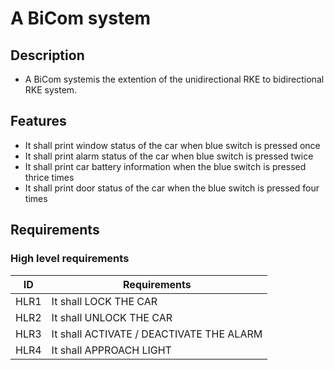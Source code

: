 # A BiCom system 

## Description
* A BiCom systemis the extention of the unidirectional RKE to bidirectional RKE system. 

## Features
* It shall print window status of the car when blue switch is pressed once
* It shall print alarm status of the car when blue switch is pressed twice
* It shall print car battery information when the blue switch is pressed thrice times
* It shall print door status of the car when the blue switch is pressed four times

## Requirements

### High level requirements

| ID | Requirements |
|----|--------------|
|HLR1| It shall LOCK THE CAR|
|HLR2|	It shall UNLOCK THE CAR|
|HLR3|	It shall ACTIVATE / DEACTIVATE THE ALARM|
|HLR4|	It shall APPROACH LIGHT|
